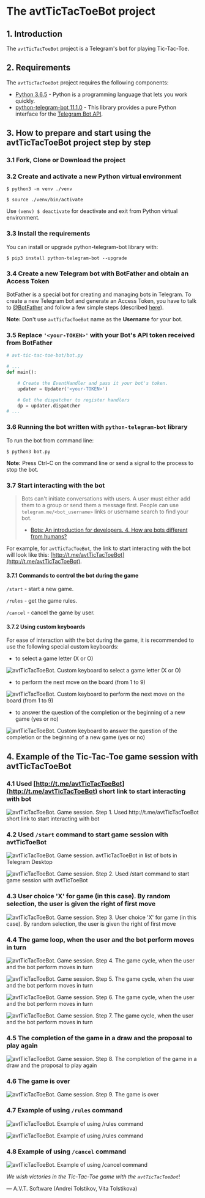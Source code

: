 # The avtTicTacToeBot project


## 1. Introduction

The `avtTicTacToeBot` project is a Telegram's bot for playing Tic-Tac-Toe.


## 2. Requirements

The `avtTicTacToeBot` project requires the following components:

* [Python 3.6.5](https://www.python.org/) - Python is a programming language that lets you work quickly.
* [python-telegram-bot 11.1.0](https://github.com/python-telegram-bot/python-telegram-bot) - This library provides a pure Python interface for the [Telegram Bot API](https://core.telegram.org/bots/api).


## 3. How to prepare and start using the avtTicTacToeBot project step by step

### 3.1 Fork, Clone or Download the project

### 3.2 Create and activate a new Python virtual environment

`$ python3 -m venv ./venv` 

`$ source ./venv/bin/activate` 

Use `(venv) $ deactivate` for deactivate and exit from Python virtual environment.

### 3.3 Install the requirements 

You can install or upgrade python-telegram-bot library with:

`$ pip3 install python-telegram-bot --upgrade`


### 3.4 Create a new Telegram bot with BotFather and obtain an Access Token

BotFather is a special bot for creating and managing bots in Telegram. To create a new Telegram bot and generate an Access Token, you have to talk to [@BotFather](https://telegram.me/botfather) 
and follow a few simple steps (described [here](https://core.telegram.org/bots#6-botfather)).


**Note:** Don't use `avtTicTacToeBot` name as the **Username** for your bot.

### 3.5 Replace `'<your-TOKEN>'` with your Bot's API token received from BotFather

```python
# avt-tic-tac-toe-bot/bot.py

# ...
def main():

    # Create the EventHandler and pass it your bot's token.
    updater = Updater('<your-TOKEN>')

    # Get the dispatcher to register handlers
    dp = updater.dispatcher
# ...
```

### 3.6 Running the bot written with `python-telegram-bot` library

To run the bot from command line:

`$ python3 bot.py` 

**Note:** Press Ctrl-C on the command line or send a signal to the process to stop the
bot.

### 3.7 Start interacting with the bot

> Bots can't initiate conversations with users. A user must either add them to a group or send them a message first. People can use `telegram.me/<bot_username>` links or username search to find your bot.
> - [Bots: An introduction for developers. 4. How are bots different from humans?](https://core.telegram.org/bots#4-how-are-bots-different-from-humans)

For example, for `avtTicTacToeBot`, the link to start interacting with the bot will look like this: [http://t.me/avtTicTacToeBot](http://t.me/avtTicTacToeBot).

#### 3.7.1 Commands to control the bot during the game

`/start` - start a new game.

`/rules` - get the game rules.

`/cancel` - cancel the game by user.

#### 3.7.2 Using custom keyboards

For ease of interaction with the bot during the game, it is recommended 
to use the following special custom keyboards:

* to select a game letter (X or O) 

![avtTicTacToeBot. Custom keyboard to select a game letter (X or O)](https://software.avt.dn.ua/wp-content/uploads/2018/09/avtsoft_avtTicTacToeBot_custom_keyboard_X_or_O_507x523-291x300.png)

* to perform the next move on the board (from 1 to 9)

![avtTicTacToeBot. Custom keyboard to perform the next move on the board (from 1 to 9)](https://software.avt.dn.ua/wp-content/uploads/2018/09/avtsoft_avtTicTacToeBot_custom_keyboard_1_9_510x585-262x300.png)


- to answer the question of the completion or the beginning of a new game (yes or no)

![avtTicTacToeBot. Custom keyboard to answer the question of the completion or the beginning of a new game (yes or no)](https://software.avt.dn.ua/wp-content/uploads/2018/09/avtsoft_avtTicTacToeBot_custom_keyboard_yes_no_508x582-262x300.png)


## 4. Example of the Tic-Tac-Toe game session with avtTicTacToeBot


### 4.1 Used [http://t.me/avtTicTacToeBot](http://t.me/avtTicTacToeBot) short link to start interacting with bot


![avtTicTacToeBot. Game session. Step 1. Used `http://t.me/avtTicTacToeBot` short link to start interacting with bot](https://software.avt.dn.ua/wp-content/uploads/2018/09/avtsoft_avtTicTacToeBot_game_session_step_1_514x647.png)


### 4.2 Used `/start` command to start game session with avtTicToeBot

![avtTicTacToeBot. Game session. avtTicTacToeBot in list of bots in Telegram Desktop](https://software.avt.dn.ua/wp-content/uploads/2018/09/avtsoft_avtTicTacToeBot_in_list_of_bots_in_Telegram_Desktop_283x57.png)


![avtTicTacToeBot. Game session. Step 2. Used `/start` command to start game session with avtTicToeBot](https://software.avt.dn.ua/wp-content/uploads/2018/09/avtsoft_avtTicTacToeBot_game_session_step_2_511x524.png)


### 4.3 User choice 'X' for game (in this case). By random selection, the user is given the right of first move

![avtTicTacToeBot. Game session. Step 3. User choice 'X' for game (in this case). By random selection, the user is given the right of first move](https://software.avt.dn.ua/wp-content/uploads/2018/09/avtsoft_avtTicTacToeBot_game_session_step_3_516x581.png)


### 4.4 The game loop, when the user and the bot perform moves in turn

![avtTicTacToeBot. Game session. Step 4. The game cycle, when the user and the bot perform moves in turn](https://software.avt.dn.ua/wp-content/uploads/2018/09/avtsoft_avtTicTacToeBot_game_session_step_4_512x560.png)

![avtTicTacToeBot. Game session. Step 5. The game cycle, when the user and the bot perform moves in turn](https://software.avt.dn.ua/wp-content/uploads/2018/09/avtsoft_avtTicTacToeBot_game_session_step_5_509x568.png)


![avtTicTacToeBot. Game session. Step 6. The game cycle, when the user and the bot perform moves in turn](https://software.avt.dn.ua/wp-content/uploads/2018/09/avtsoft_avtTicTacToeBot_game_session_step_6_507x564.png)

![avtTicTacToeBot. Game session. Step 7. The game cycle, when the user and the bot perform moves in turn](https://software.avt.dn.ua/wp-content/uploads/2018/09/avtsoft_avtTicTacToeBot_game_session_step_7_505x564.png)

### 4.5 The completion of the game in a draw and the proposal to play again

![avtTicTacToeBot. Game session. Step 8. The completion of the game in a draw and the proposal to play again](https://software.avt.dn.ua/wp-content/uploads/2018/09/avtsoft_avtTicTacToeBot_game_session_step_8_506x417.png)


### 4.6 The game is over

![avtTicTacToeBot. Game session. Step 9. The game is over](https://software.avt.dn.ua/wp-content/uploads/2018/09/avtsoft_avtTicTacToeBot_game_session_step_9_513x127.png)


### 4.7 Example of using `/rules` command

![avtTicTacToeBot. Example of using `/rules` command](https://software.avt.dn.ua/wp-content/uploads/2018/09/avtsoft_avtTicTacToeBot_rules_command_part_1_513x589.png)


![avtTicTacToeBot. Example of using `/rules` command](https://software.avt.dn.ua/wp-content/uploads/2018/09/avtsoft_avtTicTacToeBot_rules_command_part_2_509x380.png)



### 4.8 Example of using `/cancel` command

![avtTicTacToeBot. Example of using `/cancel` command](https://software.avt.dn.ua/wp-content/uploads/2018/09/avtsoft_avtTicTacToeBot_cancel_command_504x131.png)


*We wish victories in the Tic-Tac-Toe game with the `avtTicTacToeBot`*!

― A.V.T. Software (Andrei Tolstikov, Vita Tolstikova)







